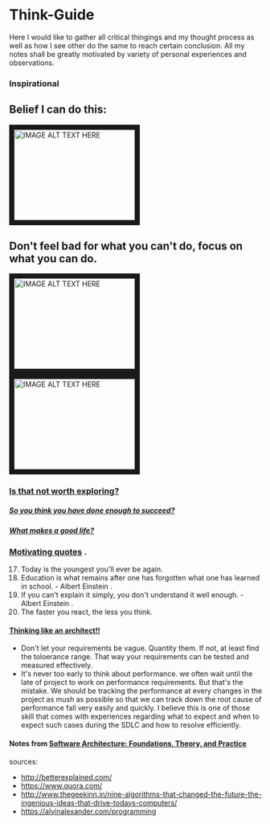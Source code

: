 # Think-Guide

Here I would like to gather all critical thingings and my thought process as well as how I see other do the same to reach certain conclusion. All my notes shall be greatly motivated by variety of personal experiences and observations.

### Inspirational

Belief I can do this: 
---
<a href="http://www.youtube.com/watch?feature=player_embedded&v=7TXEZ4tP06c
" target="_blank"><img src="http://img.youtube.com/vi/7TXEZ4tP06c/0.jpg" 
alt="IMAGE ALT TEXT HERE" width="240" height="180" border="10" /></a>

Don't feel bad for what you can't do, focus on what you can do.
---
<a href="http://www.youtube.com/watch?feature=player_embedded&v=36m1o-tM05g
" target="_blank"><img src="http://img.youtube.com/vi/36m1o-tM05g/0.jpg" 
alt="IMAGE ALT TEXT HERE" width="240" height="180" border="10" /></a>  <a href="http://www.youtube.com/watch?feature=player_embedded&v=s3QezBvN1BE
" target="_blank"><img src="http://img.youtube.com/vi/s3QezBvN1BE/0.jpg" 
alt="IMAGE ALT TEXT HERE" width="240" height="180" border="10" /></a>

### [Is that not worth exploring?](http://zenpencils.com/comic/rhodes/)

##### [So you think you have done enough to succeed?](https://github.com/bhochhi/think-guide/wiki/So-you-think-you-have-done-enough-to-succeed%3F)

##### [What makes a good life?](https://www.ted.com/talks/robert_waldinger_what_makes_a_good_life_lessons_from_the_longest_study_on_happiness?language=en)



### [Motivating quotes](https://github.com/bhochhi/think-guide/wiki/Motivating-quotes) . 
17. Today is the youngest you'll ever be again.  
18. Education is what remains after one has forgotten what one has learned in school. - Albert Einstein . 
19. If you can't explain it simply, you don't understand it well enough. - Albert Einstein . 
20. The faster you react, the less you think.  
  

#### [Thinking like an architect!!](https://github.com/bhochhi/think-guide/wiki/Thinking-like-an-architect)

 *  Don't let your requirements be vague. Quantity them. If not, at least find the toloerance range. That way your requirements can be tested and measured effectively.
 * It's never too early to think about performance. we often wait until the late of project to work on performance requirements. But that's the mistake. We should be tracking the performance at every changes in the project as mush as possible so that we can track down the root cause of performance fall very easily and quickly. I believe this is one of those skill that comes with experiences regarding what to expect and when to expect such cases during the SDLC and how to resolve efficiently.
 
#### Notes from [Software Architecture: Foundations, Theory, and Practice](https://learning.oreilly.com/library/view/software-architecture-foundations/9780470167748/)
 
 
sources:
- http://betterexplained.com/
- https://www.quora.com/
- http://www.thegeekinn.in/nine-algorithms-that-changed-the-future-the-ingenious-ideas-that-drive-todays-computers/
- https://alvinalexander.com/programming


